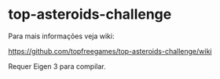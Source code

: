 # top-asteroids-challenge

Para mais informações veja wiki:

https://github.com/topfreegames/top-asteroids-challenge/wiki

Requer Eigen 3 para compilar.
